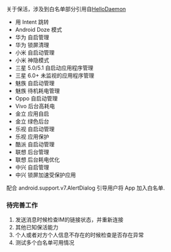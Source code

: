 关于保活，涉及到白名单部分引用自[HelloDaemon](https://github.com/xingda920813/HelloDaemon)

+ 用 Intent 跳转
+ Android Doze 模式
+ 华为 自启管理
+ 华为 锁屏清理
+ 小米 自启动管理
+ 小米 神隐模式
+ 三星 5.0/5.1 自启动应用程序管理
+ 三星 6.0+ 未监视的应用程序管理
+ 魅族 自启动管理
+ 魅族 待机耗电管理
+ Oppo 自启动管理
+ Vivo 后台高耗电
+ 金立 应用自启
+ 金立 绿色后台
+ 乐视 自启动管理
+ 乐视 应用保护
+ 酷派 自启动管理
+ 联想 后台管理
+ 联想 后台耗电优化
+ 中兴 自启管理
+ 中兴 锁屏加速受保护应用

配合 android.support.v7.AlertDialog 引导用户将 App 加入白名单.


### 待完善工作
1. 发送消息时候检查IM的链接状态，并重新连接
2. 其他已知保活能力
3. 个人或者对方个人信息不存在的时候检查是否存在异常
5. 测试多个白名单可用情况